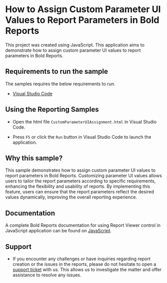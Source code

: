 # How to Assign Custom Parameter UI Values to Report Parameters in Bold Reports

This project was created using JavaScript. This application aims to demonstrate how to assign custom parameter UI values to report parameters in Bold Reports.

## Requirements to run the sample

The samples requires the below requirements to run.

* [Visual Studio Code](https://code.visualstudio.com/download)

## Using the Reporting Samples

* Open the html file `CustomParameterUIAssignment.html` in Visual Studio Code.

* Press `F5` or click the `Run` button in Visual Studio Code to launch the application.

## Why this sample?

This sample demonstrates how to assign custom parameter UI values to report parameters in Bold Reports. Customizing parameter UI values allows users to tailor the report parameters according to specific requirements, enhancing the flexibility and usability of reports. By implementing this feature, users can ensure that the report parameters reflect the desired values dynamically, improving the overall reporting experience.

## Documentation

A complete Bold Reports documentation for using Report Viewer control in JavaScript application can be found on [JavaScript](https://help.boldreports.com/embedded-reporting/javascript-reporting/report-viewer/display-ssrs-rdl-report-in-javascript-application/).

## Support

* If you encounter any challenges or have inquiries regarding report creation or the issues in the reports, please do not hesitate to open a [support ticket](https://support.boldreports.com/support) with us. This allows us to investigate the matter and offer assistance to resolve any issues.